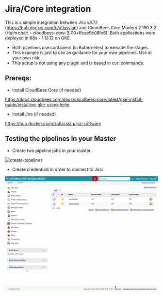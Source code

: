 # Jira/Core integration

This is a simple integration between Jira v8.7.1 (https://hub.docker.com/u/atlassian) and CloudBees Core Modern 2.190.3.2 (Helm chart - cloudbees-core-3.7.0+ffcae9c08fc6). Both applications were deployed in K8s - 1.13.12 on GKE.

* Both pipelines use containers (in Kubernetes) to execute the stages. 
* This example is just to use as guidance for your own pipelines. Use at your own risk.
* This setup is not using any plugin and is based in curl commands.

## Prereqs:

* Install CloudBees Core (if needed) 

https://docs.cloudbees.com/docs/cloudbees-core/latest/gke-install-guide/installing-gke-using-helm

* Install Jira (if needed) 

https://hub.docker.com/r/atlassian/jira-software

## Testing the pipelines in your Master

* Create two pipeline jobs in your master.

![create-pipelines](images/create-pipelines.gif)

* Create credentials in order to connect to Jira:

![create-credentials](images/create-credentials.gif)






